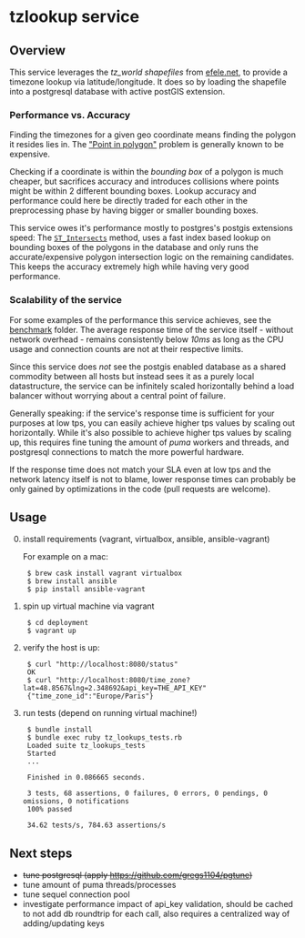# tzlookup service

## Overview

This service leverages the *tz_world shapefiles* from [efele.net](http://efele.net/maps/tz/world/), to provide a timezone lookup via latitude/longitude. It does so by loading the shapefile into a postgresql database with active postGIS extension.


### Performance vs. Accuracy

Finding the timezones for a given geo coordinate means finding the polygon it resides lies in. The ["Point in polygon"](https://en.wikipedia.org/wiki/Point_in_polygon) problem is generally known to be expensive.

Checking if a coordinate is within the *bounding box* of a polygon is much cheaper, but sacrifices accuracy and introduces collisions where points might be within 2 different bounding boxes. Lookup accuracy and performance could here be directly traded for each other in the preprocessing phase by having bigger or smaller bounding boxes.

This service owes it's performance mostly to postgres's postgis extensions speed: The [`ST_Intersects`](http://postgis.org/docs/ST_Intersects.html) method, uses a fast index based lookup on bounding boxes of the polygons in the database and only runs the accurate/expensive polygon intersection logic on the remaining candidates. This keeps the accuracy extremely high while having very good performance.

### Scalability of the service

For some examples of the performance this service achieves, see the [benchmark](./benchmark/) folder. The average response time of the service itself  - without network overhead - remains consistently below *10ms* as long as the CPU usage and connection counts are not at their respective limits.

Since this service does *not* see the postgis enabled database as a shared commodity between all hosts but instead sees it as a purely local datastructure, the service can be infinitely scaled horizontally behind a load balancer without worrying about a central point of failure.

Generally speaking: if the service's response time is sufficient for your purposes at low tps, you can easily achieve higher tps values by scaling out horizontally. While it's also possible to achieve higher tps values by scaling up, this requires fine tuning the amount of *puma* workers and threads, and postgresql connections to match the more powerful hardware.

If the response time does not match your SLA even at low tps and the network latency itself is not to blame, lower response times can probably be only gained by optimizations in the code (pull requests are welcome).

## Usage

0. install requirements (vagrant, virtualbox, ansible, ansible-vagrant)

    For example on a mac:

        $ brew cask install vagrant virtualbox
        $ brew install ansible
        $ pip install ansible-vagrant

1. spin up virtual machine via vagrant

        $ cd deployment
        $ vagrant up


2. verify the host is up:

        $ curl "http://localhost:8080/status"
        OK
        $ curl "http://localhost:8080/time_zone?lat=48.8567&lng=2.348692&api_key=THE_API_KEY"
        {"time_zone_id":"Europe/Paris"}


3. run tests (depend on running virtual machine!)

        $ bundle install
        $ bundle exec ruby tz_lookups_tests.rb
        Loaded suite tz_lookups_tests
        Started
        ...

        Finished in 0.086665 seconds.

        3 tests, 68 assertions, 0 failures, 0 errors, 0 pendings, 0 omissions, 0 notifications
        100% passed

        34.62 tests/s, 784.63 assertions/s


## Next steps

* ~~tune postgresql (apply https://github.com/gregs1104/pgtune)~~
* tune amount of puma threads/processes
* tune sequel connection pool
* investigate performance impact of api_key validation, should be cached to not add db roundtrip for each call, also requires a centralized way of adding/updating keys
